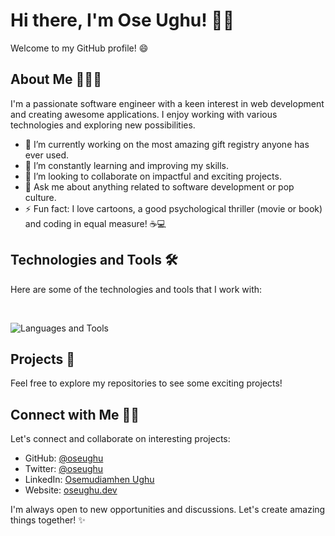 # Hi there, I'm Ose Ughu! 👋🏾

Welcome to my GitHub profile! 😄

## About Me 👨🏾‍💻

I'm a passionate software engineer with a keen interest in web development and creating awesome applications. I enjoy working with various technologies and exploring new possibilities.

- 🔭 I’m currently working on the most amazing gift registry anyone has ever used.
- 🌱 I’m constantly learning and improving my skills.
- 👯 I’m looking to collaborate on impactful and exciting projects.
- 💬 Ask me about anything related to software development or pop culture.
- ⚡ Fun fact: I love cartoons, a good psychological thriller (movie or book) and coding in equal measure! ☕️💻

## Technologies and Tools 🛠️

Here are some of the technologies and tools that I work with:

<br />

![Languages and Tools](https://skillicons.dev/icons?i=php,laravel,ruby,rails,go,svelte,nodejs,bun,postgresql,mysql,sqlite)

## Projects 🚀

Feel free to explore my repositories to see some exciting projects!

## Connect with Me 🤝🏾

Let's connect and collaborate on interesting projects:

- GitHub: [@oseughu](https://github.com/oseughu)
- Twitter: [@oseughu](https://twitter.com/oseughu)
- LinkedIn: [Osemudiamhen Ughu](https://www.linkedin.com/in/oseughu/)
- Website: [oseughu.dev](https://oseughu.dev)

I'm always open to new opportunities and discussions. Let's create amazing things together! ✨
